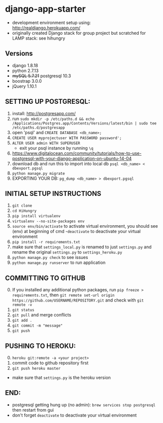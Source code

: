 # django-app-starter
- development environment setup using: http://realdjango.herokuapp.com/
- originally created Django stack for group project but scratched for LAMP stack: see hihungry

## Versions
- django 1.8.18
- python 2.7.13
- ~~mySQL 5.7.21~~ postgresql 10.3
- boostrap 3.0.0
- jQuery 1.10.1

## SETTING UP POSTGRESQL:
1. install: http://postgresapp.com/
2. run `sudo mkdir -p /etc/paths.d && echo /Applications/Postgres.app/Contents/Versions/latest/bin | sudo tee /etc/paths.d/postgresapp`
3. open 'psql' and `CREATE DATABASE <db_name>;`
4. `CREATE USER myprojectuser WITH PASSWORD password';`
5. `ALTER USER admin WITH SUPERUSER`
    - exit your psql instance by running `\q`
6. https://www.digitalocean.com/community/tutorials/how-to-use-postgresql-with-your-django-application-on-ubuntu-14-04
7. download db and run this to import into local db `psql <db_name> < dbexport.pgsql`
8. `python manage.py migrate`
9. EXPORTING YOUR DB: `pg_dump <db_name> > dbexport.pgsql`

## INITIAL SETUP INSTRUCTIONS
1. `git clone`
2. `cd HiHungry`
3. `pip install virtualenv`
4. `virtualenv --no-site-packages env`
5. `source env/bin/activate` to activate virtual environment, you should see (env) at beginning of cmd
      -`deactivate` to deactivate your virtual environment
6. `pip install -r requirements.txt`
7. make sure that `settings_local.py` is renamed to just `settings.py` and rename the original `settings.py` to `settings_heroku.py`
7. `python manage.py check` to see issues
8. `python manage.py runserver` to run application

## COMMITTING TO GITHUB
0. If you installed any additional python packages, run `pip freeze > requirements.txt`,
      then `git remote set-url origin https://github.com/USERNAME/REPOSITORY.git` and check with `git remote -v`
1. `git status`
2. `git pull` and merge conflicts
3. `git add .`
4. `git commit -m "message"`
5. `git push`

## PUSHING TO HEROKU:
0. `heroku git:remote -a <your project>`
1. commit code to github repository first
2. `git push heroku master`
* make sure that `settings.py` is the heroku version

## END:
- postgresql getting hung up (no admin): `brew services stop postgresql` then restart from gui
- don't forget `deactivate` to deactivate your virtual environment
